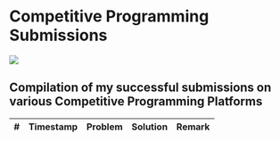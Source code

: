 # Competitive Programming Submissions
![](https://img.shields.io/static/v1?label=Language&labelColor=blue&message=C%2b%2b17&color=00599c&style=for-the-badge&logo=c%2b%2b)

## Compilation of my successful submissions on various Competitive Programming Platforms

|#|Timestamp|Problem|Solution|Remark|
|:-:|:-:|:-:|:-:|:-:|
